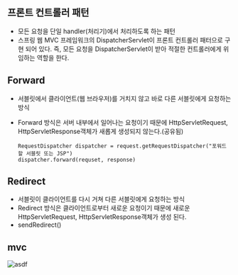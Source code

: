 ## 프론트 컨트롤러 패턴

- 모든 요청을 단일 handler(처리기)에서 처리하도록 하는 패턴
- 스프링 웹 MVC 프레임워크의 DispatcherServlet이 프론트 컨트롤러 패터으로 구현 되어 있다. 즉, 모든 요청을 DispatcherServlet이 받아 적절한 컨트롤러에게 위임하는 역할을 한다.

## Forward

- 서블릿에서 클라이언트(웹 브라우저)를 거치지 않고 바로 다른 서블릿에게 요청하는 방식

- Forward 방식은 서버 내부에서 일어나는 요청이기 때문에 HttpServletRequest, HttpServletResponse객체가 새롭게 생성되지 않는다.(공유됨)

  ```
  RequestDispatcher dispatcher = request.getRequestDispatcher("포워드 할 서블릿 또는 JSP")
  dispatcher.forward(requset, response)
  ```

  

## Redirect

- 서블릿이 클라이언트를 다시 거쳐 다른 서블릿에게 요청하는 방식
- Redirect 방식은 클라이언트로부터 새로운 요청이기 때문에 새로운 HttpServletRequest, HttpServletResponse객체가 생성 된다.
- sendRedirect()

## mvc

![asdf](https://k.kakaocdn.net/dn/cAkzFN/btqBp4AIlD3/mE8PbHZQh0WtvB0wqULb3k/img.png)